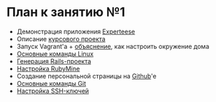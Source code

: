 План к занятию №1
=================

* Демонстрация приложения [Experteese](https://experteese.herokuapp.com/)
* Описание [курсового проекта](coursework/README.md)
* Запуск Vagrant'а + [объяснение](preparations/README.md), как настроить окружение дома
* [Основные команды Linux](lab1/linux.md)
* [Генерация Rails-проекта](lab1/rails-structure.md)
* [Настройка RubyMine](preparations/README.md#Настройка-связи-rubymine--виртуальная-машина)
* Создание персональной страницы на [Github](https://github.com)'е
* [Основные команды Git](lab1/git.md)
* [Настройка SSH-ключей](lab1/ssh-key.md)
